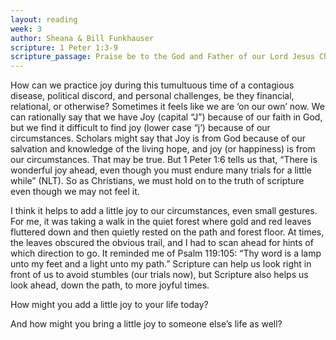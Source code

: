 ```yaml
---
layout: reading
week: 3
author: Sheana & Bill Funkhauser
scripture: 1 Peter 1:3-9
scripture_passage: Praise be to the God and Father of our Lord Jesus Christ! In his great mercy he has given us new birth into a living hope through the resurrection of Jesus Christ from the dead, and into an inheritance that can never perish, spoil or fade. This inheritance is kept in heaven for you, who through faith are shielded by God’s power until the coming of the salvation that is ready to be revealed in the last time. In all this you greatly rejoice, though now for a little while you may have had to suffer grief in all kinds of trials. These have come so that the proven genuineness of your faith—of greater worth than gold, which perishes even though refined by fire—may result in praise, glory and honor when Jesus Christ is revealed. Though you have not seen him, you love him&#59; and even though you do not see him now, you believe in him and are filled with an inexpressible and glorious joy, for you are receiving the end result of your faith, the salvation of your souls.
---
```


How can we practice joy during this tumultuous time of a contagious disease, political discord, and personal challenges, be they financial, relational, or otherwise? Sometimes it feels like we are ‘on our own’ now. We can rationally say that we have Joy (capital “J”) because of our faith in God, but we find it difficult to find joy (lower case “j’) because of our circumstances. Scholars might say that Joy is from God because of our salvation and knowledge of the living hope, and joy (or happiness) is from our circumstances. That may be true. But 1 Peter 1:6 tells us that, “There is wonderful joy ahead, even though you must endure many trials for a little while” (NLT). So as Christians, we must hold on to the truth of scripture even though we may not feel it.

I think it helps to add a little joy to our circumstances, even small gestures. For me, it was taking a walk in the quiet forest where gold and red leaves fluttered down and then quietly rested on the path and forest floor. At times, the leaves obscured the obvious trail, and I had to scan ahead for hints of which direction to go. It reminded me of Psalm 119:105: “Thy word is a lamp unto my feet and a light unto my path.” Scripture can help us look right in front of us to avoid stumbles (our trials now), but Scripture also helps us look ahead, down the path, to more joyful times.

How might you add a little joy to your life today?

And how might you bring a little joy to someone else’s life as well?
